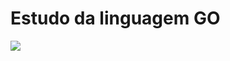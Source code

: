 # Estudo da linguagem GO

![](https://miro.medium.com/v2/resize:fit:640/format:webp/0*YISbBYJg5hkJGcQd.png)
